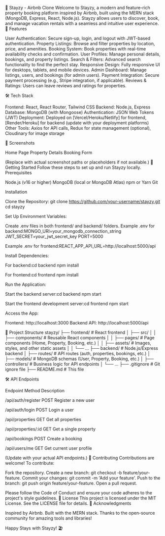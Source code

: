 🏡 Stayzy - Airbnb Clone
Welcome to Stayzy, a modern and feature-rich property booking platform inspired by Airbnb, built using the MERN stack (MongoDB, Express, React, Node.js). Stayzy allows users to discover, book, and manage vacation rentals with a seamless and intuitive user experience.
🌟 Features

User Authentication: Secure sign-up, login, and logout with JWT-based authentication.
Property Listings: Browse and filter properties by location, price, and amenities.
Booking System: Book properties with real-time availability checks and confirmation.
User Profiles: Manage personal details, bookings, and property listings.
Search & Filters: Advanced search functionality to find the perfect stay.
Responsive Design: Fully responsive UI for desktops, tablets, and mobile devices.
Admin Dashboard: Manage listings, users, and bookings (for admin users).
Payment Integration: Secure payment processing (e.g., Stripe integration, if applicable).
Reviews & Ratings: Users can leave reviews and ratings for properties.

🛠️ Tech Stack

Frontend: React, React Router, Tailwind CSS
Backend: Node.js, Express
Database: MongoDB (with Mongoose)
Authentication: JSON Web Tokens (JWT)
Deployment: Deployed on [Vercel/Heroku/Netlify] for frontend, [Render/Heroku] for backend (update with your deployment platforms)
Other Tools: Axios for API calls, Redux for state management (optional), Cloudinary for image storage

📸 Screenshots



Home Page
Property Details
Booking Form








(Replace with actual screenshot paths or placeholders if not available.)
🚀 Getting Started
Follow these steps to set up and run Stayzy locally.
Prerequisites

Node.js (v16 or higher)
MongoDB (local or MongoDB Atlas)
npm or Yarn
Git

Installation

Clone the Repository:
git clone https://github.com/your-username/stayzy.git
cd stayzy


Set Up Environment Variables:

Create .env files in both frontend/ and backend/ folders.
Example .env for backend:MONGO_URI=your_mongodb_connection_string
JWT_SECRET=your_jwt_secret_key
PORT=5000


Example .env for frontend:REACT_APP_API_URL=http://localhost:5000/api




Install Dependencies:

For backend:cd backend
npm install


For frontend:cd frontend
npm install




Run the Application:

Start the backend server:cd backend
npm start


Start the frontend development server:cd frontend
npm start




Access the App:

Frontend: http://localhost:3000
Backend API: http://localhost:5000/api



📂 Project Structure
stayzy/
├── frontend/                # React frontend
│   ├── src/
│   │   ├── components/     # Reusable React components
│   │   ├── pages/          # Page components (Home, Property, Booking, etc.)
│   │   ├── assets/         # Images, styles, and other static assets
│   │   └── ...
├── backend/                # Node.js/Express backend
│   ├── routes/             # API routes (auth, properties, bookings, etc.)
│   ├── models/             # MongoDB schemas (User, Property, Booking, etc.)
│   ├── controllers/        # Business logic for API endpoints
│   └── ...
├── .gitignore              # Git ignore file
├── README.md               # This file

🛠️ API Endpoints



Endpoint
Method
Description



/api/auth/register
POST
Register a new user


/api/auth/login
POST
Login a user


/api/properties
GET
Get all properties


/api/properties/:id
GET
Get a single property


/api/bookings
POST
Create a booking


/api/users/me
GET
Get current user profile


(Update with your actual API endpoints.)
🤝 Contributing
Contributions are welcome! To contribute:

Fork the repository.
Create a new branch: git checkout -b feature/your-feature.
Commit your changes: git commit -m 'Add your feature'.
Push to the branch: git push origin feature/your-feature.
Open a pull request.

Please follow the Code of Conduct and ensure your code adheres to the project's style guidelines.
📜 License
This project is licensed under the MIT License. See the LICENSE file for details.
🙌 Acknowledgments

Inspired by Airbnb.
Built with the MERN stack.
Thanks to the open-source community for amazing tools and libraries!


Happy Stays with Stayzy! 🏖️
